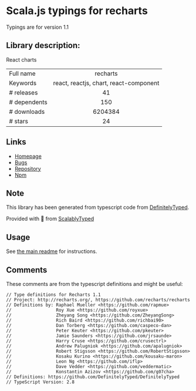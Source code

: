 
# Scala.js typings for recharts

Typings are for version 1.1

## Library description:
React charts

|                    |                 |
| ------------------ | :-------------: |
| Full name          | recharts |
| Keywords           | react, reactjs, chart, react-component |
| # releases         | 41 |
| # dependents       | 150 |
| # downloads        | 6204384 |
| # stars            | 24 |

## Links
- [Homepage](https://github.com/recharts/recharts)
- [Bugs](https://github.com/recharts/recharts/issues)
- [Repository](https://github.com/recharts/recharts)
- [Npm](https://www.npmjs.com/package/recharts)
    


## Note
This library has been generated from typescript code from [DefinitelyTyped](https://definitelytyped.org).

Provided with :purple_heart: from [ScalablyTyped](https://github.com/oyvindberg/ScalablyTyped)

## Usage
See [the main readme](../../readme.md) for instructions.

## Comments

These comments are from the typescript definitions and might be useful:
```
// Type definitions for Recharts 1.1
// Project: http://recharts.org/, https://github.com/recharts/recharts
// Definitions by: Raphael Mueller <https://github.com/rapmue>
//                 Roy Xue <https://github.com/royxue>
//                 Zheyang Song <https://github.com/ZheyangSong>
//                 Rich Baird <https://github.com/richbai90>
//                 Dan Torberg <https://github.com/caspeco-dan>
//                 Peter Keuter <https://github.com/pkeuter>
//                 Jamie Saunders <https://github.com/jrsaunde>
//                 Harry Cruse <https://github.com/crusectrl>
//                 Andrew Palugniok <https://github.com/apalugniok>
//                 Robert Stigsson <https://github.com/RobertStigsson>
//                 Kosaku Kurino <https://github.com/kousaku-maron>
//                 Leon Ng <https://github.com/iflp>
//                 Dave Vedder <https://github.com/veddermatic>
//                 Konstantin Azizov <https://github.com/g07cha>
// Definitions: https://github.com/DefinitelyTyped/DefinitelyTyped
// TypeScript Version: 2.8

```

